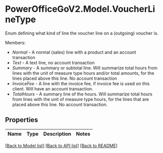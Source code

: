 # PowerOfficeGoV2.Model.VoucherLineType
Enum defining what kind of line the voucher line on a (outgoing) voucher is.<p>Members:</p><ul><li><i>Normal</i> - A normal (sales) line with a product and an account transaction</li><li><i>Text</i> - A text line, no account transaction</li><li><i>Summary</i> - A summary or subtotal line.                 Will summarize total hours from lines with the unit of measure type hours and/or total amounts, for the lines placed above this line.                 No account transaction</li><li><i>InvoiceFee</i> - A line with the invoice fee, if invoice fee is used on this client.                 Will have an account transaction.</li><li><i>TotalHours</i> - A summary line of the hours.                 Will summarize total hours from lines with the unit of measure type hours, for the lines that are placed above this line.                 No account transaction.</li></ul>

## Properties

Name | Type | Description | Notes
------------ | ------------- | ------------- | -------------

[[Back to Model list]](../../README.md#documentation-for-models) [[Back to API list]](../../README.md#documentation-for-api-endpoints) [[Back to README]](../../README.md)

